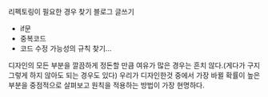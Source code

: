 리펙토링이 필요한 경우 찾기 블로그 글쓰기

* if문
* 중복코드
* 코드 수정 가능성의 규칙 찾기...

디자인의 모든 부분을 깔끔하게 정돈할 만큼 여유가 많은 경우는 흔치 않다.(게다가 구지 그렇게 하지 않아도 되는 경우도 있다)
우리가 디자인한것 중에서 가장 바뀔 확률이 높은 부분을 중점적으로 살펴보고 원칙을 적용하는 방법이 가장 현명하다.
